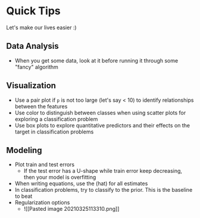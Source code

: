 # Quick Tips
Let's make our lives easier :)


## Data Analysis
- When you get some data, look at it before running it through some "fancy" algorithm

## Visualization
- Use a pair plot if `p` is not too large (let's say < 10) to identify relationships between the features
- Use color to distinguish between classes when using scatter plots for exploring a classification problem
- Use box plots to explore quantitative predictors and their effects on the target in classification problems

## Modeling
- Plot train and test errors
	- If the test error has a U-shape while train error keep decreasing, then your model is overfitting
- When writing equations, use the (hat) for all estimates
- In classification problems, try to classify to the prior. This is the baseline to beat
- Regularization options
	- ![[Pasted image 20210325113310.png]]